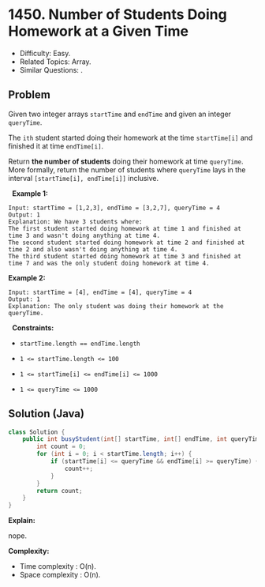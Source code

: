 # 1450. Number of Students Doing Homework at a Given Time

- Difficulty: Easy.
- Related Topics: Array.
- Similar Questions: .

## Problem

Given two integer arrays ```startTime``` and ```endTime``` and given an integer ```queryTime```.

The ```ith``` student started doing their homework at the time ```startTime[i]``` and finished it at time ```endTime[i]```.

Return **the number of students** doing their homework at time ```queryTime```. More formally, return the number of students where ```queryTime``` lays in the interval ```[startTime[i], endTime[i]]``` inclusive.

 
**Example 1:**

```
Input: startTime = [1,2,3], endTime = [3,2,7], queryTime = 4
Output: 1
Explanation: We have 3 students where:
The first student started doing homework at time 1 and finished at time 3 and wasn't doing anything at time 4.
The second student started doing homework at time 2 and finished at time 2 and also wasn't doing anything at time 4.
The third student started doing homework at time 3 and finished at time 7 and was the only student doing homework at time 4.
```

**Example 2:**

```
Input: startTime = [4], endTime = [4], queryTime = 4
Output: 1
Explanation: The only student was doing their homework at the queryTime.
```

 
**Constraints:**


	
- ```startTime.length == endTime.length```
	
- ```1 <= startTime.length <= 100```
	
- ```1 <= startTime[i] <= endTime[i] <= 1000```
	
- ```1 <= queryTime <= 1000```



## Solution (Java)

```java
class Solution {
    public int busyStudent(int[] startTime, int[] endTime, int queryTime) {
        int count = 0;
        for (int i = 0; i < startTime.length; i++) {
            if (startTime[i] <= queryTime && endTime[i] >= queryTime) {
                count++;
            }
        }
        return count;
    }
}
```

**Explain:**

nope.

**Complexity:**

* Time complexity : O(n).
* Space complexity : O(n).
